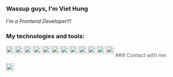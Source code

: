 ### Wassup guys, I'm Viet Hung
*I'm a Frontend Developer!!!*
<br>

### My technologies and tools:

<img align="left" width="22px" src = "https://cdn.icon-icons.com/icons2/2667/PNG/512/folder_ts_icon_161281.png">
<img align="left" width="22px" src = "https://cdn.icon-icons.com/icons2/2699/PNG/512/nestjs_logo_icon_168087.png">
<img align="left" width="22px" src = "https://cdn.icon-icons.com/icons2/2415/PNG/512/react_original_logo_icon_146374.png">
<img align="left" width="22px" src = "https://cdn.icon-icons.com/icons2/2407/PNG/512/aws_icon_146074.png">
<img align="left" width="22px" src = "https://cdn.icon-icons.com/icons2/17/PNG/256/ubuntu_linux_2075.png">
<img align="left" width="22px" src = "https://cdn.icon-icons.com/icons2/2248/PNG/512/material_ui_icon_137419.png">
<img align="left" width="22px" src = "https://cdn.icon-icons.com/icons2/2667/PNG/512/folder_postgres_icon_161286.png">
<img align="left" width="22px" src = "https://dbeaver.io/wp-content/uploads/2015/09/beaver-head.png">
<img align="left" width="22px" src = "https://cdn.icon-icons.com/icons2/2107/PNG/512/file_type_vscode_icon_130084.png">
<img align="left" width="22px" src = "https://3.bp.blogspot.com/-xhNpNJJyQhk/XIe4GY78RQI/AAAAAAAAItc/ouueFUj2Hqo5dntmnKqEaBJR4KQ4Q2K3ACK4BGAYYCw/s640/logo%2Bgit%2Bicon.pngg">
<img align="left" width="22px" src = "https://icon-library.com/images/nodejs-icon/nodejs-icon-28.jpg">
<img align="left" width="22px" src = "https://cdn.icon-icons.com/icons2/3053/PNG/512/jira_cloud_macos_bigsur_icon_190051.png">

[facebook]: https://fb.com/15ground
[a]: https://fb.com/15ground

><br/>
>### Contact with me: 
[<img align="left" width="22px" src = "https://cdn.icon-icons.com/icons2/642/PNG/512/facebook_icon-icons.com_59205.png"/>][facebook]

